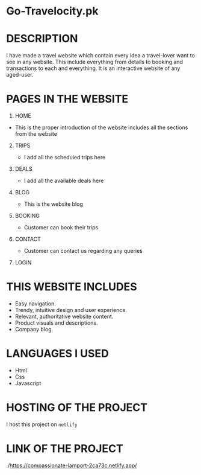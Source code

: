 # Go-Travelocity.pk

# DESCRIPTION

I have made a travel website which contain every idea a travel-lover want to see in any website. This include everything from details to booking and transactions to each and everything.
It is an interactive website of any aged-user. 


# PAGES IN THE WEBSITE

1. HOME
  - This is the proper introduction of the website includes all the sections from the website
  
2. TRIPS
   - I add all the scheduled trips here
   
3. DEALS
    - I add all the available deals here
    
4. BLOG
    - This is the website blog
    
5. BOOKING
    - Customer can book their trips
    
6. CONTACT
    - Customer can contact us regarding any queries
    
7. LOGIN


# THIS WEBSITE INCLUDES

- Easy navigation.
- Trendy, intuitive design and user experience.
- Relevant, authoritative website content.
- Product visuals and descriptions.
- Company blog.


# LANGUAGES I USED
- Html
- Css
- Javascript

# HOSTING OF THE PROJECT
I host this project on ` netlify `

# LINK OF THE PROJECT

./https://compassionate-lamport-2ca73c.netlify.app/
